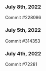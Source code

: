 ### July 8th, 2022

Commit #228096

### July 5th, 2022

Commit #314353


### July 4th, 2022

Commit #72281

